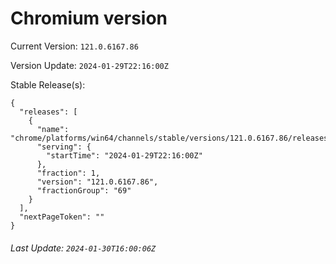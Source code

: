 # Chromium version

Current Version: `121.0.6167.86`

Version Update: `2024-01-29T22:16:00Z`

Stable Release(s):
```
{
  "releases": [
    {
      "name": "chrome/platforms/win64/channels/stable/versions/121.0.6167.86/releases/1706566560",
      "serving": {
        "startTime": "2024-01-29T22:16:00Z"
      },
      "fraction": 1,
      "version": "121.0.6167.86",
      "fractionGroup": "69"
    }
  ],
  "nextPageToken": ""
}
```

###### Last Update: `2024-01-30T16:00:06Z`
        
